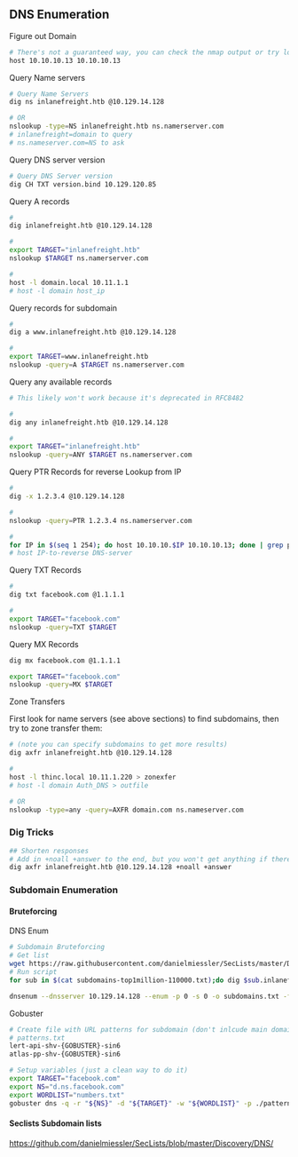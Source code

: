 ## DNS Enumeration

Figure out Domain

```bash
# There's not a guaranteed way, you can check the nmap output or try looking up the DNS server against itself:
host 10.10.10.13 10.10.10.13
```

Query Name servers

```bash
# Query Name Servers
dig ns inlanefreight.htb @10.129.14.128

# OR
nslookup -type=NS inlanefreight.htb ns.namerserver.com
# inlanefreight=domain to query
# ns.nameserver.com=NS to ask
```

Query DNS server version

```bash
# Query DNS Server version
dig CH TXT version.bind 10.129.120.85
```

Query A records

```bash
# 
dig inlanefreight.htb @10.129.14.128

# 
export TARGET="inlanefreight.htb"
nslookup $TARGET ns.namerserver.com

#
host -l domain.local 10.11.1.1
# host -l domain host_ip
```

Query records for subdomain

```bash
# 
dig a www.inlanefreight.htb @10.129.14.128

# 
export TARGET=www.inlanefreight.htb
nslookup -query=A $TARGET ns.namerserver.com
```

Query any available records

```bash
# This likely won't work because it's deprecated in RFC8482 

# 
dig any inlanefreight.htb @10.129.14.128

# 
export TARGET="inlanefreight.htb"
nslookup -query=ANY $TARGET ns.namerserver.com
```

Query PTR Records for reverse Lookup from IP

```bash
# 
dig -x 1.2.3.4 @10.129.14.128

# 
nslookup -query=PTR 1.2.3.4 ns.namerserver.com

#
for IP in $(seq 1 254); do host 10.10.10.$IP 10.10.10.13; done | grep pointer >> reversedns.txt
# host IP-to-reverse DNS-server
```

Query TXT Records

```bash
#
dig txt facebook.com @1.1.1.1

#
export TARGET="facebook.com"
nslookup -query=TXT $TARGET
```

Query MX Records

```bash
dig mx facebook.com @1.1.1.1

export TARGET="facebook.com"
nslookup -query=MX $TARGET
```

Zone Transfers

First look for name servers (see above sections) to find subdomains, then try to zone transfer them:

```bash
# (note you can specify subdomains to get more results)
dig axfr inlanefreight.htb @10.129.14.128

#
host -l thinc.local 10.11.1.220 > zonexfer
# host -l domain Auth_DNS > outfile

# OR
nslookup -type=any -query=AXFR domain.com ns.nameserver.com
```

### Dig Tricks

```bash
## Shorten responses
# Add in +noall +answer to the end, but you won't get anything if there's no answer
dig axfr inlanefreight.htb @10.129.14.128 +noall +answer 
```

### Subdomain Enumeration

#### Bruteforcing

DNS Enum

```bash
# Subdomain Bruteforcing
# Get list
wget https://raw.githubusercontent.com/danielmiessler/SecLists/master/Discovery/DNS/subdomains-top1million-5000.txt
# Run script
for sub in $(cat subdomains-top1million-110000.txt);do dig $sub.inlanefreight.htb @10.129.14.128 | grep -v ';\|SOA' | sed -r '/^\s*$/d' | grep $sub | tee -a subdomains.txt;done

dnsenum --dnsserver 10.129.14.128 --enum -p 0 -s 0 -o subdomains.txt -f subdomains-top1million-110000.txt inlanefreight.htb
```

Gobuster

```bash
# Create file with URL patterns for subdomain (don't inlcude main domain in this)
# patterns.txt
lert-api-shv-{GOBUSTER}-sin6
atlas-pp-shv-{GOBUSTER}-sin6

# Setup variables (just a clean way to do it)
export TARGET="facebook.com"
export NS="d.ns.facebook.com"
export WORDLIST="numbers.txt"
gobuster dns -q -r "${NS}" -d "${TARGET}" -w "${WORDLIST}" -p ./patterns.txt -o "gobuster_${TARGET}.txt"
```

#### Seclists Subdomain lists

https://github.com/danielmiessler/SecLists/blob/master/Discovery/DNS/



